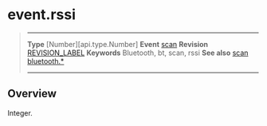 # event.rssi

> --------------------- ------------------------------------------------------------------------------------------
> __Type__              [Number][api.type.Number]
> __Event__             [scan](/plugin.bluetooth.event.scan.md)
> __Revision__          [REVISION_LABEL](REVISION_URL)
> __Keywords__          Bluetooth, bt, scan, rssi
> __See also__          [scan](/plugin.bluetooth.event.scan.md)
>						[bluetooth.*](/plugin.bluetooth.md)
> --------------------- ------------------------------------------------------------------------------------------

## Overview

Integer.